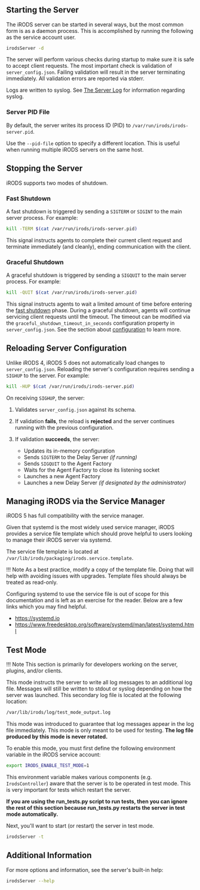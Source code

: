 #

## Starting the Server

The iRODS server can be started in several ways, but the most common form is as a daemon process. This is accomplished by running the following as the service account user.

```bash
irodsServer -d
```

The server will perform various checks during startup to make sure it is safe to accept client requests. The most important check is validation of `server_config.json`. Failing validation will result in the server terminating immediately. All validation errors are reported via stderr.

Logs are written to syslog. See [The Server Log](../../system_overview/server_log/#the-server-log) for information regarding syslog.

### Server PID File

By default, the server writes its process ID (PID) to `/var/run/irods/irods-server.pid`.

Use the `--pid-file` option to specify a different location. This is useful when running multiple iRODS servers on the same host.

## Stopping the Server

iRODS supports two modes of shutdown.

### Fast Shutdown

A fast shutdown is triggered by sending a `SIGTERM` or `SIGINT` to the main server process. For example:

```bash
kill -TERM $(cat /var/run/irods/irods-server.pid)
```

This signal instructs agents to complete their current client request and terminate immediately (and cleanly), ending communication with the client.

### Graceful Shutdown

A graceful shutdown is triggered by sending a `SIGQUIT` to the main server process. For example:

```bash
kill -QUIT $(cat /var/run/irods/irods-server.pid)
```

This signal instructs agents to wait a limited amount of time before entering the [fast shutdown](#fast-shutdown) phase. During a graceful shutdown, agents will continue servicing client requests until the timeout. The timeout can be modified via the `graceful_shutdown_timeout_in_seconds` configuration property in `server_config.json`. See the section about [configuration](../../system_overview/configuration/#etcirodsserver_configjson) to learn more.

## Reloading Server Configuration

Unlike iRODS 4, iRODS 5 does not automatically load changes to `server_config.json`. Reloading the server's configuration requires sending a `SIGHUP` to the server. For example:

```bash
kill -HUP $(cat /var/run/irods/irods-server.pid)
```

On receiving `SIGHUP`, the server:

1. Validates `server_config.json` against its schema.
2. If validation **fails**, the reload is **rejected** and the server continues running with the previous configuration.
3. If validation **succeeds**, the server:

    - Updates its in-memory configuration
    - Sends `SIGTERM` to the Delay Server _(if running)_
    - Sends `SIGQUIT` to the Agent Factory
    - Waits for the Agent Factory to close its listening socket
    - Launches a new Agent Factory
    - Launches a new Delay Server _(if designated by the administrator)_

## Managing iRODS via the Service Manager

iRODS 5 has full compatibility with the service manager.

Given that systemd is the most widely used service manager, iRODS provides a service file template which should prove helpful to users looking to manage their iRODS server via systemd.

The service file template is located at `/var/lib/irods/packaging/irods.service.template`.

!!! Note
    As a best practice, modify a copy of the template file. Doing that will help with avoiding issues with upgrades. Template files should always be treated as read-only.

Configuring systemd to use the service file is out of scope for this documentation and is left as an exercise for the reader. Below are a few links which you may find helpful.

- <https://systemd.io>
- <https://www.freedesktop.org/software/systemd/man/latest/systemd.html>

## Test Mode

!!! Note
    This section is primarily for developers working on the server, plugins, and/or clients.

This mode instructs the server to write all log messages to an additional log file. Messages will still be written to stdout or syslog depending on how the server was launched. This secondary log file is located at the following location:

```bash
/var/lib/irods/log/test_mode_output.log
```

This mode was introduced to guarantee that log messages appear in the log file immediately. This mode is only meant to be used for testing. **The log file produced by this mode is never rotated.**

To enable this mode, you must first define the following environment variable in the iRODS service account:

```bash
export IRODS_ENABLE_TEST_MODE=1
```

This environment variable makes various components (e.g. `IrodsController`) aware that the server is to be operated in test mode. This is very important for tests which restart the server.

**If you are using the run_tests.py script to run tests, then you can ignore the rest of this section because run_tests.py restarts the server in test mode automatically.**

Next, you'll want to start (or restart) the server in test mode.

```bash
irodsServer -t
```

## Additional Information

For more options and information, see the server's built-in help:

```bash
irodsServer --help
```
